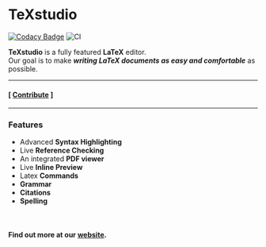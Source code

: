 
[Codacy Badge]: https://app.codacy.com/project/badge/Grade/892de515e8c54a7a99bd836743c4510c
[Codacy TeXstudio]: https://www.codacy.com/gh/texstudio-org/texstudio/dashboard?utm_source=github.com&amp;utm_medium=referral&amp;utm_content=texstudio-org/texstudio&amp;utm_campaign=Badge_Grade

[CI]: https://github.com/texstudio-org/texstudio/workflows/CI/badge.svg

[website]: http://www.texstudio.org

[Contribute]: /wiki/Contribute

# TeXstudio
[![Codacy Badge]][Codacy TeXstudio] ![CI]

**TeXstudio** is a fully featured **LaTeX** editor.<br>
Our goal is to make ***writing LaTeX documents as easy and comfortable*** as possible.

---
#### [ [Contribute] ]
---


### Features
- Advanced **Syntax Highlighting**
- Live **Reference Checking**
- An integrated **PDF viewer**
- Live **Inline Preview**
- Latex **Commands**
- **Grammar**
- **Citations**
- **Spelling**

<br>

#### Find out more at our [website].
